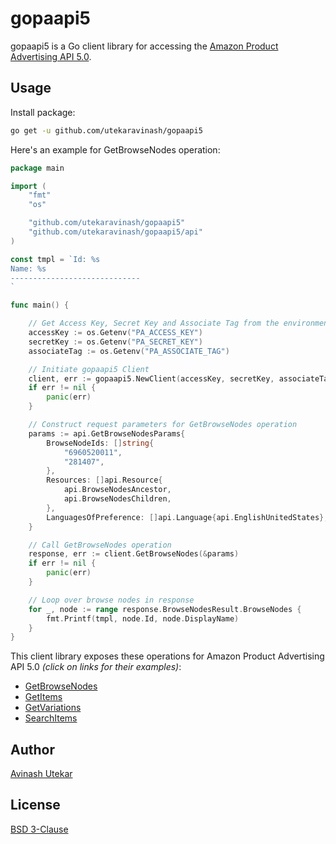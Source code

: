 # gopaapi5 #

gopaapi5 is a Go client library for accessing the [Amazon Product Advertising API 5.0](https://webservices.amazon.com/paapi5/documentation/).

## Usage ##

Install package:

```bash
go get -u github.com/utekaravinash/gopaapi5
```

Here's an example for GetBrowseNodes operation:

```go
package main

import (
	"fmt"
	"os"

	"github.com/utekaravinash/gopaapi5"
	"github.com/utekaravinash/gopaapi5/api"
)

const tmpl = `Id: %s
Name: %s
-----------------------------
`

func main() {

	// Get Access Key, Secret Key and Associate Tag from the environment variables
	accessKey := os.Getenv("PA_ACCESS_KEY")
	secretKey := os.Getenv("PA_SECRET_KEY")
	associateTag := os.Getenv("PA_ASSOCIATE_TAG")

	// Initiate gopaapi5 Client
	client, err := gopaapi5.NewClient(accessKey, secretKey, associateTag, api.UnitedStates)
	if err != nil {
		panic(err)
	}

	// Construct request parameters for GetBrowseNodes operation
	params := api.GetBrowseNodesParams{
		BrowseNodeIds: []string{
			"6960520011",
			"281407",
		},
		Resources: []api.Resource{
			api.BrowseNodesAncestor,
			api.BrowseNodesChildren,
		},
		LanguagesOfPreference: []api.Language{api.EnglishUnitedStates},
	}

	// Call GetBrowseNodes operation
	response, err := client.GetBrowseNodes(&params)
	if err != nil {
		panic(err)
	}

	// Loop over browse nodes in response
	for _, node := range response.BrowseNodesResult.BrowseNodes {
		fmt.Printf(tmpl, node.Id, node.DisplayName)
	}
}
```

This client library exposes these operations for Amazon Product Advertising API 5.0 _(click on links for their examples)_:

- [GetBrowseNodes](https://github.com/utekaravinash/gopaapi5/blob/master/_examples/get_browse_nodes/main.go)
- [GetItems](https://github.com/utekaravinash/gopaapi5/blob/master/_examples/get_items/main.go)
- [GetVariations](https://github.com/utekaravinash/gopaapi5/blob/master/_examples/get_variations/main.go)
- [SearchItems](https://github.com/utekaravinash/gopaapi5/blob/master/_examples/search_items/main.go)


## Author ##

[Avinash Utekar](https://www.utekar.com/author/avinash/)

## License ##

[BSD 3-Clause](https://github.com/utekaravinash/gopaapi5/blob/master/LICENSE)
